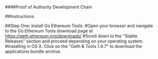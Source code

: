 ####Proof of Authority Development Chain

##Instructions

##Step One:  Install Go Ethereum Tools:
#Open your browser and navigate to the Go Ethereum Tools download page at https://geth.ethereum.org/downloads/
#Scroll down to the "Stable Releases" section and proceed depending on your operating system.
#Installing in OS X. Click on the "Geth & Tools 1.9.7" to download the applications bundle archive.